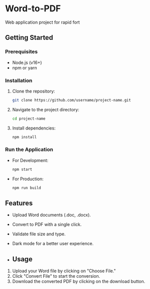 # Word-to-PDF
Web application project for rapid fort

## Getting Started
### Prerequisites
- Node.js (v16+)
- npm or yarn

### Installation
1. Clone the repository:
   ```bash
   git clone https://github.com/username/project-name.git
   ```
2. Navigate to the project directory:
   ```bash
   cd project-name
   ```
3. Install dependencies:
   ```bash
   npm install
   ```

### Run the Application
- For Development:
   ```bash
   npm start
   ```
- For Production:
   ```bash
   npm run build
   ```
## Features
- Upload Word documents (.doc, .docx).
- Convert to PDF with a single click.
- Validate file size and type.
- Dark mode for a better user experience.

- ## Usage
1. Upload your Word file by clicking on "Choose File."
2. Click "Convert File" to start the conversion.
3. Download the converted PDF by clicking on the download button.


